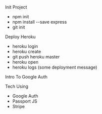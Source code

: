 Init Project
- npm init
- npm install --save express
- git init

Deploy Heroku
- heroku login
- heroku create
- git push heroku master
- heroku open
- heroku logs (some deployment message)

Intro To Google Auth


Tech Using
- Google Auth
- Passport JS
- Stripe




